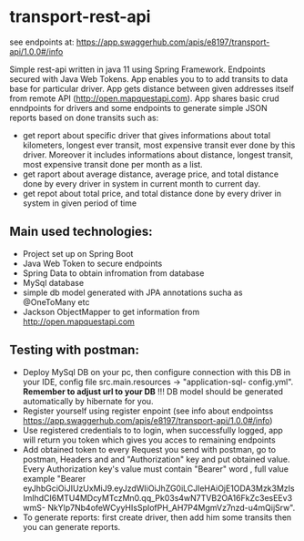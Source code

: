 # transport-rest-api
 see endpoints at: https://app.swaggerhub.com/apis/e8197/transport-api/1.0.0#/info

Simple rest-api written in java 11 using Spring Framework. Endpoints secured with Java Web Tokens. App enables you to to add              transits to data base for particular driver. App gets distance between  given addresses itself from remote API                            (http://open.mapquestapi.com). App shares basic crud enndpoints for drivers and some endpoints to  generate simple JSON reports          based on done transits such as: 
  - get report about specific driver that gives informations about total kilometers, longest ever transit, most expensive transit ever       done by this driver.  Moreover it includes informations about distance, longest transit, most expensive transit done per month as a     list. 
  - get raport about average distance, average price, and total distance done by every driver in system in current month to current day.
  - get repot about total price, and total distance done by every driver in system in given period of time

## Main used technologies:
  - Project set up on Spring Boot
  - Java Web Token to secure endpoints
  - Spring Data to obtain infromation from database
  - MySql database
  - simple db model generated with JPA annotations sucha as @OneToMany etc
  - Jackson ObjectMapper to get information from http://open.mapquestapi.com
  
## Testing with postman:
  - Deploy MySql DB on your pc, then configure connection with this DB in your IDE, config file src.main.resources -> "application-sql-       config.yml". **Remember to adjust url to your DB** !!! DB model should be generated automatically by hibernate for you.
  - Register yourself using register enpoint (see info about endpointss https://app.swaggerhub.com/apis/e8197/transport-api/1.0.0#/info)
  - Use registered credentials to to login, when successfully logged, app will return you token which gives you acces to remaining             endpoints
  - Add obtained token to every  Request you send with postman, go to postman, Headers and and "Authorization" key and put obtained value.     Every Authorization key's value must contain "Bearer" word , full value example "Bearer                                                   eyJhbGciOiJIUzUxMiJ9.eyJzdWIiOiJhZG0iLCJleHAiOjE1ODA3Mzk3MzIsImlhdCI6MTU4MDcyMTczMn0.qq_Pk03s4wN7TVB2OA16FkZc3esEEv3wmS-                   NkYlp7Nb4ofeWCyyHIsSpIofPH_AH7P4MgmVz7nzd-u4mQijSrw".
  - To generate reports: first create driver, then add him some transits then you can generate reports.
  
   


